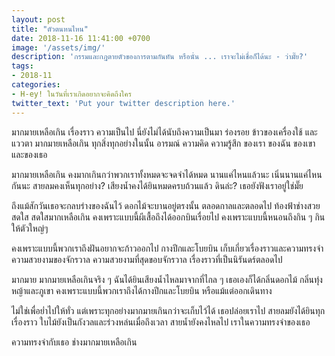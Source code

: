 ```yaml
---
layout: post
title: "ตัวตนหนไหน"
date: 2018-11-16 11:41:00 +0700
image: '/assets/img/'
description: 'กรรมและกฏตายตัวของการตามกันทัน หรือนั่น ... เราจะไม่เชื่อก็ได้นะ - ว่ามั๊ย?'
tags:
- 2018-11
categories:
- H-ey! ในวันที่เราเกิดอยากจะคิดถึงใคร
twitter_text: 'Put your twitter description here.'
---
```

มากมายเหลือเกิน เรื่องราว ความเป็นไป นี่ยังไม่ได้นับถึงความเป็นมา ร่องรอย ข้าวของเครื่องใช้ และแววตา มากมายเหลือเกิน ทุกสิ่งทุกอย่างในนั้น อารมณ์ ความคิด ความรู้สึก ของเรา ของฉัน ของเขา และของเธอ

มากมายเหลือเกิน คงมากเกินกว่าพวกเราทั้งหมดจะจดจำได้หมด นานแค่ไหนแล้วนะ เนิ่นนานแค่ไหนกันนะ สายลมคงเห็นทุกอย่าง? เสียงน้ำคงได้ยินหมดครบถ้วนแล้ว ดินล่ะ? เธอยังฟังเราอยู่ใช่มั๊ย

ถึงแม้สักวันเธอจะกลบร่างของฉันไว้ ดอกไม้จะบานอยู่ตรงนั้น ตลอดกาลและตลอดไป ท้องฟ้าช่างสวยสดใส สดใสมากเหลือเกิน คงเพราะแบบนี้ผีเสื้อถึงได้ออกบินเรื่อยไป คงเพราะแบบนี้หนอนถึงกิน ๆ กินให้ตัวใหญ่ๆ

คงเพราะแบบนี้พวกเราถึงฝันอยากจะก้าวออกไป กางปีกและโบยบิน เก็บเกี่ยวเรื่องราวและความทรงจำ ความสวยงามของจักรวาล ความสวยงามที่สุดขอบจักรวาล เรื่องราวที่เป็นนิรันดร์ตลอดไป

มากมาย มากมายเหลือเกินจริง ๆ ฉันได้ยินเสียงน้ำไหลมาจากที่ไกล ๆ เธอเองก็ได้กลิ่นดอกไม้ กลิ่นทุ่งหญ้าและภูเขา คงเพราะแบบนี้พวกเราถึงได้กางปีกและโบยบิน หรือแม้แต่ออกเดินทาง

ไม่ใช่เพื่อย่ำไปให้ทั่ว แต่เพราะทุกอย่างมากมายเกินกว่าจะเก็บไว้ได้ เธอปล่อยเราไป สายลมยังได้ยินทุกเรื่องราว ใบไม้ยังเป็นกังวลและร่วงหล่นเมื่อถึงเวลา สายน้ำยังคงไหลไป เราในความทรงจำของเธอ

ความทรงจำกับเธอ ช่างมากมายเหลือเกิน
